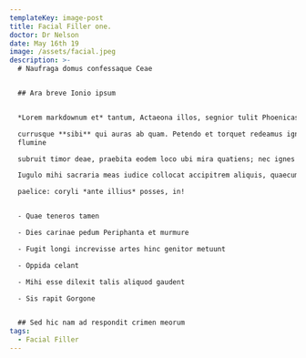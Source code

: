 ```yaml
---
templateKey: image-post
title: Facial Filler one.
doctor: Dr Nelson
date: May 16th 19
image: /assets/facial.jpeg
description: >-
  # Naufraga domus confessaque Ceae


  ## Ara breve Ionio ipsum


  *Lorem markdownum et* tantum, Actaeona illos, segnior tulit Phoenicas qui

  currusque **sibi** qui auras ab quam. Petendo et torquet redeamus ignis
  flumine

  subruit timor deae, praebita eodem loco ubi mira quatiens; nec ignes montis.

  Iugulo mihi sacraria meas iudice collocat accipitrem aliquis, quaecumque

  paelice: coryli *ante illius* posses, in!


  - Quae teneros tamen

  - Dies carinae pedum Periphanta et murmure

  - Fugit longi increvisse artes hinc genitor metuunt

  - Oppida celant

  - Mihi esse dilexit talis aliquod gaudent

  - Sis rapit Gorgone


  ## Sed hic nam ad respondit crimen meorum
tags:
  - Facial Filler
---
```



